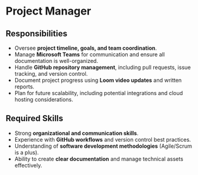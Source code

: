 # Project Manager

## Responsibilities
- Oversee **project timeline, goals, and team coordination**.
- Manage **Microsoft Teams** for communication and ensure all documentation is well-organized.
- Handle **GitHub repository management**, including pull requests, issue tracking, and version control.
- Document project progress using **Loom video updates** and written reports.
- Plan for future scalability, including potential integrations and cloud hosting considerations.

## Required Skills
- Strong **organizational and communication skills**.
- Experience with **GitHub workflows** and version control best practices.
- Understanding of **software development methodologies** (Agile/Scrum is a plus).
- Ability to create **clear documentation** and manage technical assets effectively.
